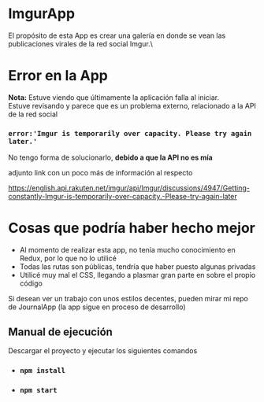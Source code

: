 # ImgurApp

El propósito de esta App es crear una galería en donde se vean las publicaciones virales de la red social Imgur.\


# Error en la App

**Nota:** Estuve viendo que últimamente la aplicación falla al iniciar.\
Estuve revisando y parece que es un problema externo, relacionado a la API de la red social

 ### `error:'Imgur is temporarily over capacity. Please try again later.'`


No tengo forma de solucionarlo, **debido a que la API no es mía**


adjunto link con un poco más de información al respecto

https://english.api.rakuten.net/imgur/api/Imgur/discussions/4947/Getting-constantly-Imgur-is-temporarily-over-capacity.-Please-try-again-later


# Cosas que podría haber hecho mejor


- Al momento de realizar esta app, no tenía mucho conocimiento en Redux, por lo que no lo utilicé
- Todas las rutas son públicas, tendría que haber puesto algunas privadas
- Utilicé muy mal el CSS, llegando a plasmar gran parte en sobre el propio código


Si desean ver un trabajo con unos estilos decentes, pueden mirar mi repo de JournalApp (la app sigue en proceso de desarrollo) 

## Manual de ejecución

Descargar el proyecto y ejecutar los siguientes comandos

- ### `npm install`
- ### `npm start`


